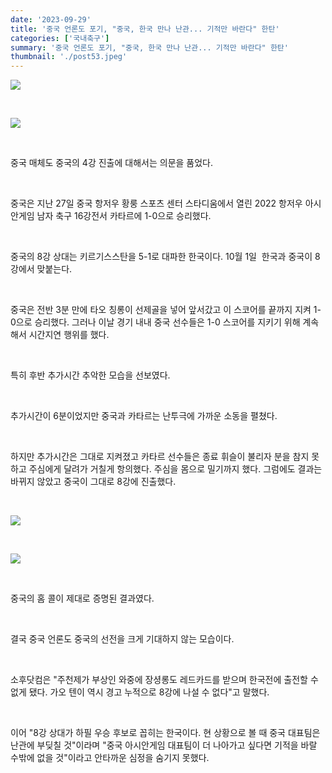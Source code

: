 ```yaml
---
date: '2023-09-29'
title: '중국 언론도 포기, "중국, 한국 만나 난관... 기적만 바란다" 한탄'
categories: ['국내축구']
summary: '중국 언론도 포기, "중국, 한국 만나 난관... 기적만 바란다" 한탄'
thumbnail: './post53.jpeg'
---
```


![](https://imgnews.pstatic.net/image/109/2023/09/29/0004937142_001_20230929201703452.jpeg?type=w647)

<br />

![](https://imgnews.pstatic.net/image/109/2023/09/29/0004937142_002_20230929201703494.jpeg?type=w647)

<br />

중국 매체도 중국의 4강 진출에 대해서는 의문을 품었다.

<br />

중국은 지난 27일 중국 항저우 황룽 스포츠 센터 스타디움에서 열린 2022 항저우 아시안게임 남자 축구 16강전서 카타르에 1-0으로 승리했다.

<br />

중국의 8강 상대는 키르기스스탄을 5-1로 대파한 한국이다. 10월 1일  한국과 중국이 8강에서 맞붙는다.

<br />

중국은 전반 3분 만에 타오 칭롱이 선제골을 넣어 앞서갔고 이 스코어를 끝까지 지켜 1-0으로 승리했다. 그러나 이날 경기 내내 중국 선수들은 1-0 스코어를 지키기 위해 계속해서 시간지연 행위를 했다.

<br />

특히 후반 추가시간 추악한 모습을 선보였다.

<br />

추가시간이 6분이었지만 중국과 카타르는 난투극에 가까운 소동을 펼쳤다.

<br />

하지만 추가시간은 그대로 지켜졌고 카타르 선수들은 종료 휘슬이 불리자 분을 참지 못하고 주심에게 달려가 거칠게 항의했다. 주심을 몸으로 밀기까지 했다. 그럼에도 결과는 바뀌지 않았고 중국이 그대로 8강에 진출했다.

<br />

![](https://imgnews.pstatic.net/image/109/2023/09/29/0004937142_003_20230929201703515.jpeg?type=w647)

<br />

![](https://imgnews.pstatic.net/image/109/2023/09/29/0004937142_004_20230929201703530.jpeg?type=w647)

<br />

중국의 홈 콜이 제대로 증명된 결과였다.

<br />

결국 중국 언론도 중국의 선전을 크게 기대하지 않는 모습이다.

<br />

소후닷컴은 "주천제가 부상인 와중에 장셩롱도 레드카드를 받으며 한국전에 출전할 수 없게 됐다. 가오 텐이 역시 경고 누적으로 8강에 나설 수 없다"고 말했다.

<br />

이어 "8강 상대가 하필 우승 후보로 꼽히는 한국이다. 현 상황으로 볼 때 중국 대표팀은 난관에 부딪칠 것"이라며 "중국 아시안게임 대표팀이 더 나아가고 싶다면 기적을 바랄 수밖에 없을 것"이라고 안타까운 심정을 숨기지 못했다.

<br />
